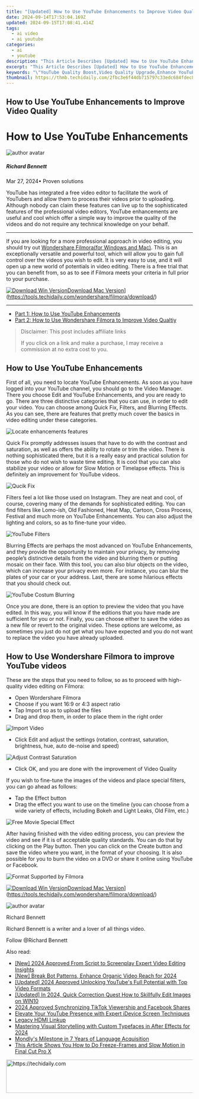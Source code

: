 ```yaml
---
title: "[Updated] How to Use YouTube Enhancements to Improve Video Quality for 2024"
date: 2024-09-14T17:53:04.169Z
updated: 2024-09-15T17:08:41.414Z
tags:
  - ai video
  - ai youtube
categories:
  - ai
  - youtube
description: "This Article Describes [Updated] How to Use YouTube Enhancements to Improve Video Quality for 2024"
excerpt: "This Article Describes [Updated] How to Use YouTube Enhancements to Improve Video Quality for 2024"
keywords: "\"YouTube Quality Boost,Video Quality Upgrade,Enhance YouTube Videos,High-Quality YouTube Content,YouTube Video Optimization,Elevate Video Clarity,Improve Video Resolution\""
thumbnail: https://thmb.techidaily.com/2fbc3e6f44db715797c33edc684fdec869f92d47c4dc2f3157ebd6066028a057.png
---
```


## How to Use YouTube Enhancements to Improve Video Quality

# How to Use YouTube Enhancements

![author avatar](https://images.wondershare.com/filmora/article-images/richard-bennett.jpg)

##### Richard Bennett

 Mar 27, 2024• Proven solutions

 YouTube has integrated a free video editor to facilitate the work of YouTubers and allow them to process their videos prior to uploading. Although nobody can claim these features can live up to the sophisticated features of the professional video editors, YouTube enhancements are useful and cool which offer a simple way to improve the quality of the videos and do not require any technical knowledge on your behalf.

---

 If you are looking for a more professional approach in video editing, you should try out [Wondershare Filmora(for Windows and Mac)](https://tools.techidaily.com/wondershare/filmora/download/). This is an exceptionally versatile and powerful tool, which will allow you to gain full control over the videos you wish to edit. It is very easy to use, and it will open up a new world of potentials in video editing. There is a free trial that you can benefit from, so as to see if Filmora meets your criteria in full prior to your purchase.

[![Download Win Version](https://images.wondershare.com/filmora/guide/download-btn-win.jpg)](https://tools.techidaily.com/wondershare/filmora/download/)[Download Mac Version](https://images.wondershare.com/filmora/guide/download-btn-mac.jpg)](https://tools.techidaily.com/wondershare/filmora/download/)

---

* [Part 1: How to Use YouTube Enhancements](#part1)
* [Part 2: How to Use Wondershare Filmora to Improve Video Qualtiy](#part2)

>  Disclaimer: This post includes affiliate links
>
>  If you click on a link and make a purchase, I may receive a commission at no extra cost to you.
>

## How to Use YouTube Enhancements

 First of all, you need to locate YouTube Enhancements. As soon as you have logged into your YouTube channel, you should go to the Video Manager. There you choose Edit and YouTube Enhancements, and you are ready to go. There are three distinctive categories that you can use, in order to edit your video. You can choose among Quick Fix, Filters, and Blurring Effects. As you can see, there are features that pretty much cover the basics in video editing under these categories.

![Locate enhancements features](https://images.wondershare.com/filmora/article-images/locate-enhancements-feature.jpg )

 Quick Fix promptly addresses issues that have to do with the contrast and saturation, as well as offers the ability to rotate or trim the video. There is nothing sophisticated there, but it is a really easy and practical solution for those who do not wish to waste time editing. It is cool that you can also stabilize your video or allow for Slow Motion or Timelapse effects. This is definitely an improvement for YouTube videos.

![Qucik Fix](https://images.wondershare.com/filmora/article-images/quick-fix.jpg )

 Filters feel a lot like those used on Instagram. They are neat and cool, of course, covering many of the demands for sophisticated editing. You can find filters like Lomo-ish, Old Fashioned, Heat Map, Cartoon, Cross Process, Festival and much more on YouTube Enhancements. You can also adjust the lighting and colors, so as to fine-tune your video.

![YouTube Filters](https://images.wondershare.com/filmora/article-images/youtube-filters.jpg )

 Blurring Effects are perhaps the most advanced on YouTube Enhancements, and they provide the opportunity to maintain your privacy, by removing people’s distinctive details from the video and blurring them or putting mosaic on their face. With this tool, you can also blur objects on the video, which can increase your privacy even more. For instance, you can blur the plates of your car or your address. Last, there are some hilarious effects that you should check out.

![YouTube Costum Blurring](https://images.wondershare.com/filmora/article-images/youtube-costum-blurring.jpg )

 Once you are done, there is an option to preview the video that you have edited. In this way, you will know if the editions that you have made are sufficient for you or not. Finally, you can choose either to save the video as a new file or revert to the original video. These options are welcome, as sometimes you just do not get what you have expected and you do not want to replace the video you have already uploaded.

## How to Use Wondershare Filmora to improve YouTube videos

 These are the steps that you need to follow, so as to proceed with high-quality video editing on Filmora:

* Open Wordershare Filmora
* Choose if you want 16:9 or 4:3 aspect ratio
* Tap Import so as to upload the files
* Drag and drop them, in order to place them in the right order

![Import Video](https://images.wondershare.com/filmora/article-images/import-videos.jpg )

* Click Edit and adjust the settings (rotation, contrast, saturation, brightness, hue, auto de-noise and speed)

![Adjust Contrast Saturation](https://images.wondershare.com/filmora/article-images/adjust-contrast-saturation.jpg )

* Click OK, and you are done with the improvement of Video Quality

 If you wish to fine-tune the images of the videos and place special filters, you can go ahead as follows:

* Tap the Effect button
* Drag the effect you want to use on the timeline (you can choose from a wide variety of effects, including Bokeh and Light Leaks, Old Film, etc.)

![Free Movie Special Effect](https://images.wondershare.com/filmora/article-images/free-movie-special-effects.jpg )

 After having finished with the video editing process, you can preview the video and see if it is of acceptable quality standards. You can do that by clicking on the Play button. Then you can click on the Create button and save the video where you want, in the format of your choosing. It is also possible for you to burn the video on a DVD or share it online using YouTube or Facebook.

![Format Supported by Filmora](https://images.wondershare.com/filmora/article-images/format-supported-by-filmora.png )

[![Download Win Version](https://images.wondershare.com/filmora/guide/download-btn-win.jpg)](https://tools.techidaily.com/wondershare/filmora/download/)[Download Mac Version](https://images.wondershare.com/filmora/guide/download-btn-mac.jpg)](https://tools.techidaily.com/wondershare/filmora/download/)

![author avatar](https://images.wondershare.com/filmora/article-images/richard-bennett.jpg)

Richard Bennett

Richard Bennett is a writer and a lover of all things video.

Follow @Richard Bennett

<ins class="adsbygoogle"
     style="display:block"
     data-ad-format="autorelaxed"
     data-ad-client="ca-pub-7571918770474297"
     data-ad-slot="1223367746"></ins>

<ins class="adsbygoogle"
     style="display:block"
     data-ad-client="ca-pub-7571918770474297"
     data-ad-slot="8358498916"
     data-ad-format="auto"
     data-full-width-responsive="true"></ins>

<span class="atpl-alsoreadstyle">Also read:</span>
<div><ul>
<li><a href="https://eaxpv-info.techidaily.com/new-2024-approved-from-script-to-screenplay-expert-video-editing-insights/"><u>[New] 2024 Approved From Script to Screenplay Expert Video Editing Insights</u></a></li>
<li><a href="https://youtube-webster.techidaily.com/reak-bot-patterns-enhance-organic-video-reach-for-2024/"><u>[New] Break Bot Patterns, Enhance Organic Video Reach for 2024</u></a></li>
<li><a href="https://youtube-webster.techidaily.com/ed-2024-approved-unlocking-youtubes-full-potential-with-top-video-formats/"><u>[Updated] 2024 Approved Unlocking YouTube's Full Potential with Top Video Formats</u></a></li>
<li><a href="https://vp-tips.techidaily.com/updated-in-2024-quick-correction-quest-how-to-skillfully-edit-images-on-win10/"><u>[Updated] In 2024, Quick Correction Quest How to Skillfully Edit Images on WIN10</u></a></li>
<li><a href="https://facebook-video-recording.techidaily.com/2024-approved-synchronizing-tiktok-viewership-and-facebook-shares/"><u>2024 Approved Synchronizing TikTok Viewership and Facebook Shares</u></a></li>
<li><a href="https://youtube-webster.techidaily.com/te-your-youtube-presence-with-expert-idevice-screen-techniques/"><u>Elevate Your YouTube Presence with Expert iDevice Screen Techniques</u></a></li>
<li><a href="https://video-capture.techidaily.com/legacy-hdmi-linkup/"><u>Legacy HDMI Linkup</u></a></li>
<li><a href="https://extra-guidance.techidaily.com/mastering-visual-storytelling-with-custom-typefaces-in-after-effects-for-2024/"><u>Mastering Visual Storytelling with Custom Typefaces in After Effects for 2024</u></a></li>
<li><a href="https://mondly-stories.techidaily.com/mondlys-milestone-in-7-years-of-language-acquisition/"><u>Mondly's Milestone in 7 Years of Language Acquisition</u></a></li>
<li><a href="https://ai-vdieo-software.techidaily.com/this-article-shows-you-how-to-do-freeze-frames-and-slow-motion-in-final-cut-pro-x/"><u>This Article Shows You How to Do Freeze-Frames and Slow Motion in Final Cut Pro X</u></a></li>
</ul></div>

<!-- affiliate ads begin -->
<a href="https://ephamedtechinc.pxf.io/c/5597632/2137216/26400" target="_top" id="2137216">
  <img src="//a.impactradius-go.com/display-ad/26400-2137216" border="0" alt="https://techidaily.com" width="728" height="90"/>
</a>
<img height="0" width="0" src="https://ephamedtechinc.pxf.io/i/5597632/2137216/26400" style="position:absolute;visibility:hidden;" border="0" />
<!-- affiliate ads end -->


